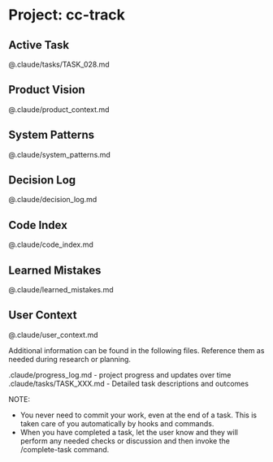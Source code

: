 # Project: cc-track

## Active Task
@.claude/tasks/TASK_028.md
<!-- IMPORTANT: Never edit this file to mark a task complete. Use /complete-task command instead. -->

## Product Vision
@.claude/product_context.md

## System Patterns
@.claude/system_patterns.md

## Decision Log
@.claude/decision_log.md

## Code Index
@.claude/code_index.md

## Learned Mistakes
@.claude/learned_mistakes.md

## User Context
@.claude/user_context.md

Additional information can be found in the following files. Reference them as needed during research or planning.

.claude/progress_log.md - project progress and updates over time
.claude/tasks/TASK_XXX.md - Detailed task descriptions and outcomes

NOTE:
- You never need to commit your work, even at the end of a task. This is taken care of you automatically by hooks and commands.
- When you have completed a task, let the user know and they will perform any needed checks or discussion and then invoke the /complete-task command.
